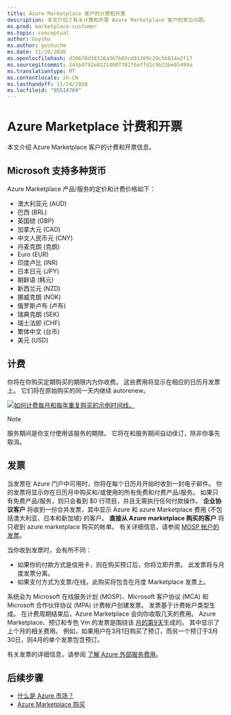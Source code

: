 ```yaml
---
title: Azure Marketplace 客户的计费和开票
description: 本文介绍了有关计费和开票 Azure Marketplace 客户的常见问题。
ms.prod: marketplace-customer
ms.topic: conceptual
author: Guyshu
ms.author: gushuchm
ms.date: 11/20/2020
ms.openlocfilehash: d30678d38326a367b03cd81309c29c5b814a2f17
ms.sourcegitcommit: 245b4792e8221468f781f6effd1c9b23be05499a
ms.translationtype: MT
ms.contentlocale: zh-CN
ms.lasthandoff: 11/24/2020
ms.locfileid: "95514769"
---
```

# <a name="azure-marketplace-billing-and-invoicing"></a>Azure Marketplace 计费和开票

本文介绍 Azure Marketplace 客户的计费和开票信息。

## <a name="microsoft-supports-multiple-currencies"></a>Microsoft 支持多种货币

Azure Marketplace 产品/服务的定价和计费价格如下：

- 澳大利亚元 (AUD) 
- 巴西 (BRL) 
- 英国镑 (GBP) 
- 加拿大元 (CAD) 
- 中文人民币元 (CNY) 
- 丹麦克朗 (克朗) 
- Euro (EUR) 
- 印度卢比 (INR) 
- 日本日元 (JPY) 
- 朝鲜语 (韩元) 
- 新西兰元 (NZD) 
- 挪威克朗 (NOK) 
- 俄罗斯卢布 (卢布) 
- 瑞典克朗 (SEK) 
- 瑞士法郎 (CHF) 
- 繁体中文 (台币) 
- 美元 (USD) 

## <a name="billing"></a>计费

你将在你购买定期购买的期限内为你收费。 这些费用将显示在相应的日历月发票上。 它们将在原始购买的同一天内继续 autorenew。

[![如何计费每月和每年重复购买的示例时间线。](media/billing/billing-charges-recurring.png)](media/billing/billing-charges-recurring.png#lightbox)

>[!NOTE]
> 服务期间是你支付使用该服务的期限。 它将在和服务期间自动续订，除非你事先取消。

## <a name="invoices"></a>发票

当发票在 Azure 门户中可用时，你将在每个日历月开始时收到一封电子邮件。 你的发票将显示你在日历月中购买和/或使用的所有免费和付费产品/服务。 如果只有免费产品/服务，则只会看到 $0 行项目，并且无需执行任何付款操作。 **企业协议客户** 将收到一份合并发票，其中显示 Azure 和 azure Marketplace 费用 (不包括澳大利亚、日本和新加坡) 的客户。 **直接从 Azure marketplace 购买的客户** 将只收到 azure marketplace 购买的帐单。 有关详细信息，请参阅 [MOSP 帐户的发票](/azure/cost-management-billing/understand/download-azure-invoice#invoices-for-mosp-billing-accounts)。

当你收到发票时，会有所不同：

- 如果你的付款方式是信用卡，则在购买预订后，你将立即开票。 此发票将与月度发票分离。
- 如果支付方式为支票/在线，此购买将包含在月度 Marketplace 发票上。

系统会为 Microsoft 在线服务计划 (MOSP)、Microsoft 客户协议 (MCA) 和 Microsoft 合作伙伴协议 (MPA) 计费帐户创建发票。 发票基于计费帐户类型生成。 在计费周期结束后，Azure Marketplace 会向你收取几天的费用。 Azure Marketplace、预订和专色 Vm 的发票是围绕该 [月的第9天](/azure/cost-management-billing/understand/download-azure-invoice#invoices-for-mosp-billing-accounts)生成的。 其中显示了上个月的相关费用。 例如，如果用户在3月1日购买了预订，而另一个预订于3月30日，则4月的单个发票包含预订。

有关发票的详细信息，请参阅 [了解 Azure 外部服务费用](/azure/cost-management-billing/understand/understand-azure-marketplace-charges)。

## <a name="next-steps"></a>后续步骤

- [什么是 Azure 市场？](azure-marketplace-overview.md)
- [Azure Marketplace 购买](azure-purchasing-invoicing.md)
